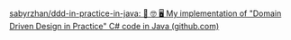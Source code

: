 [sabyrzhan/ddd-in-practice-in-java: 📖 🤓 🖥 My implementation of "Domain Driven Design in Practice" C# code in Java (github.com)](https://github.com/sabyrzhan/ddd-in-practice-in-java)

